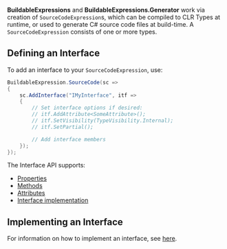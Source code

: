 **BuildableExpressions** and **BuildableExpressions.Generator** work via creation of 
`SourceCodeExpression`s, which can be compiled to CLR Types at runtime, or used to generate C# source
code files at build-time. A `SourceCodeExpression` consists of one or more types.

## Defining an Interface

To add an interface to your `SourceCodeExpression`, use:

```csharp
BuildableExpression.SourceCode(sc =>
{
    sc.AddInterface("IMyInterface", itf =>
    {
        // Set interface options if desired:
        // itf.AddAttribute<SomeAttribute>();
        // itf.SetVisibility(TypeVisibility.Internal);
        // itf.SetPartial();

        // Add interface members
    });
});
```

The Interface API supports:

- [Properties](/api/Building-Properties)
- [Methods](/api/Building-Methods)
- [Attributes](/api/Building-Attributes)
- [Interface implementation](/api/Implementing-Interfaces)

## Implementing an Interface

For information on how to implement an interface, see [here](/api/Implementing-Interfaces).